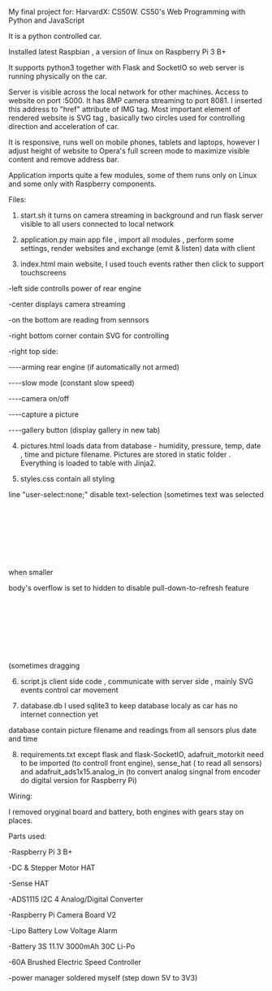 My final project for: HarvardX: CS50W.
CS50's Web Programming with Python and JavaScript

It is a python controlled car. 

Installed latest Raspbian , a version of linux on Raspberry Pi 3 B+

It supports python3 together with Flask and SocketIO
so web server is running physically on the car.

Server is visible across the local network for other machines. 
Access to website on port :5000. 
It has 8MP camera streaming to port 8081.
I inserted this address to "href" attribute of IMG tag.
Most important element of rendered website is SVG tag , basically two circles used for 
controlling direction and acceleration of car.

It is responsive, runs well on mobile phones, tablets and laptops, however 
I adjust height of website to Opera's full screen mode to maximize visible content and 
remove address bar. 

Application imports quite a few modules, some of them runs only on Linux and some only 
with Raspberry components.

Files:
1. start.sh it turns on camera streaming in background and run flask server visible to all users
connected to local network

2. application.py main app file , import all modules , perform some settings, render websites
and exchange (emit & listen) data with client

3. index.html main website, I used touch events rather then click to support touchscreens

-left side controlls power of rear engine

-center displays camera streaming 

-on the bottom are reading from sennsors

-right bottom corner contain SVG for controlling
	
-right top side:

----arming rear engine (if automatically not armed)
	
----slow mode (constant slow speed)
	
----camera on/off
	
----capture a picture 
	
----gallery button (display gallery in new tab)
	

4. pictures.html loads data from database - humidity, pressure, temp, date , time and picture filename. 
Pictures are stored in static folder . Everything is loaded to table with Jinja2.

5. styles.css contain all styling

line "user-select:none;" disable text-selection (sometimes text was selected when smaller <svg> was dragged)
	
body's overflow is set to hidden to disable pull-down-to-refresh feature
(sometimes dragging <svg> down browser reload the entire page)

6. script.js client side code , communicate with server side , mainly SVG events control car movement

7. database.db  I used sqlite3 to keep database localy as car has no internet connection yet

database contain picture filename and readings from all sensors plus date and time

8. requirements.txt except flask and flask-SocketIO, adafruit_motorkit need to be imported
(to controll front engine), sense_hat ( to read all sensors) and adafruit_ads1x15.analog_in
(to convert analog singnal from encoder do digital version for Raspberry Pi) 


Wiring:

I removed oryginal board and battery, both engines with gears stay on places.

Parts used:

-Raspberry Pi 3 B+

-DC & Stepper Motor HAT

-Sense HAT

-ADS1115 I2C 4 Analog/Digital Converter

-Raspberry Pi Camera Board V2

-Lipo Battery Low Voltage Alarm

-Battery 3S 11.1V 3000mAh 30C Li-Po

-60A Brushed Electric Speed Controller

-power manager soldered myself (step down 5V to 3V3)


